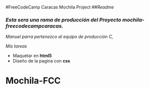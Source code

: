 #FreeCodeCamp Caracas Mochila Project 
##_Readme_
### _Esta sera una rama de producción del Proyecto mochila-freecodecampcaracas._

_Manuel parra pertenezco al equipo de producción C,_

_Mis tareas_
* Maquetar en **html5**
* Diseño de la pagina con **css**
# Mochila-FCC
